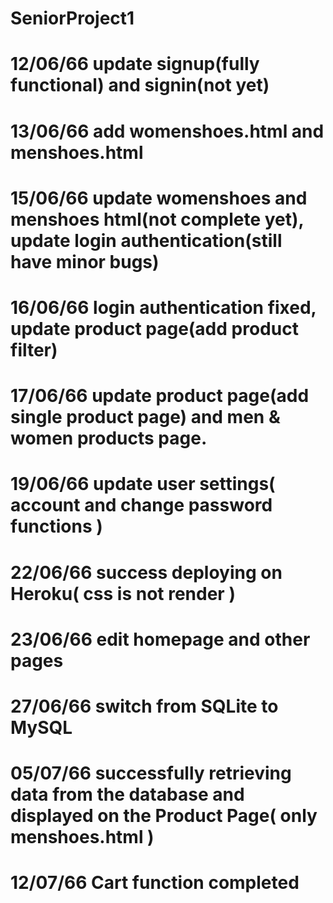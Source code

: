 ﻿# SeniorProject1
# 12/06/66 update signup(fully functional) and signin(not yet)
# 13/06/66 add womenshoes.html and menshoes.html
# 15/06/66 update womenshoes and menshoes html(not complete yet), update login authentication(still have minor bugs)
# 16/06/66 login authentication fixed, update product page(add product filter)
# 17/06/66 update product page(add single product page) and men & women products page.
# 19/06/66 update user settings( account and change password functions )
# 22/06/66 success deploying on Heroku( css is not render )
# 23/06/66 edit homepage and other pages
# 27/06/66 switch from SQLite to MySQL
# 05/07/66 successfully retrieving data from the database and displayed on the Product Page( only menshoes.html )
# 12/07/66 Cart function completed
